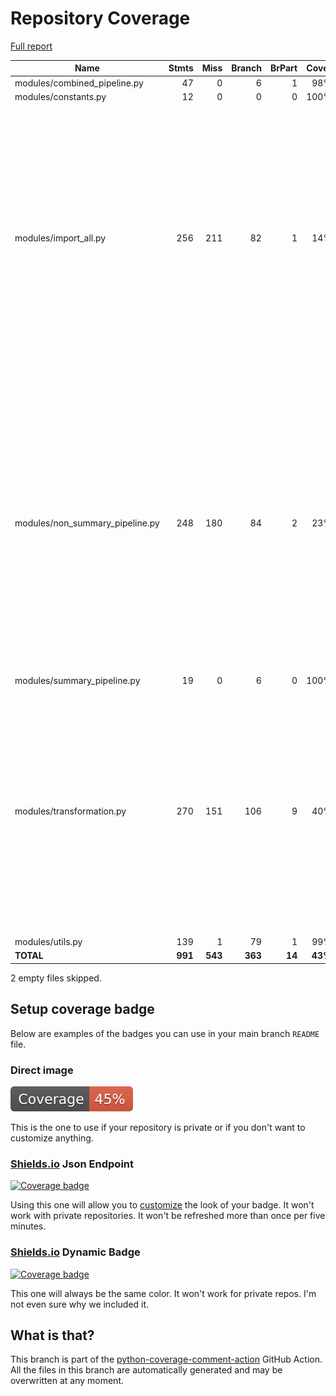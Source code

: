 # Repository Coverage

[Full report](https://htmlpreview.github.io/?https://github.com/HTTPArchive/data-pipeline/blob/python-coverage-comment-action-data/htmlcov/index.html)

| Name                              |    Stmts |     Miss |   Branch |   BrPart |   Cover |   Missing |
|---------------------------------- | -------: | -------: | -------: | -------: | ------: | --------: |
| modules/combined\_pipeline.py     |       47 |        0 |        6 |        1 |     98% |    13->12 |
| modules/constants.py              |       12 |        0 |        0 |        0 |    100% |           |
| modules/import\_all.py            |      256 |      211 |       82 |        1 |     14% |28-100, 106-143, 149-189, 199-238, 244-268, 274-382, 388, 394-400, 406-412, 441-444, 454-458, 462-474, 479->478 |
| modules/non\_summary\_pipeline.py |      248 |      180 |       84 |        2 |     23% |23-52, 66-72, 76-78, 82-89, 117-172, 179-181, 187-193, 204-239, 245-289, 295-335, 349-401, 430-433, 439-443, 449-468, 518->exit, 528->exit |
| modules/summary\_pipeline.py      |       19 |        0 |        6 |        0 |    100% |           |
| modules/transformation.py         |      270 |      151 |      106 |        9 |     40% |29->28, 31->exit, 34-36, 118->117, 144->143, 200, 205->204, 206-228, 231->230, 232-425, 428->427, 510->509, 511-684 |
| modules/utils.py                  |      139 |        1 |       79 |        1 |     99% |       228 |
|                         **TOTAL** |  **991** |  **543** |  **363** |   **14** | **43%** |           |

2 empty files skipped.


## Setup coverage badge

Below are examples of the badges you can use in your main branch `README` file.

### Direct image

[![Coverage badge](https://raw.githubusercontent.com/HTTPArchive/data-pipeline/python-coverage-comment-action-data/badge.svg)](https://htmlpreview.github.io/?https://github.com/HTTPArchive/data-pipeline/blob/python-coverage-comment-action-data/htmlcov/index.html)

This is the one to use if your repository is private or if you don't want to customize anything.

### [Shields.io](https://shields.io) Json Endpoint

[![Coverage badge](https://img.shields.io/endpoint?url=https://raw.githubusercontent.com/HTTPArchive/data-pipeline/python-coverage-comment-action-data/endpoint.json)](https://htmlpreview.github.io/?https://github.com/HTTPArchive/data-pipeline/blob/python-coverage-comment-action-data/htmlcov/index.html)

Using this one will allow you to [customize](https://shields.io/endpoint) the look of your badge.
It won't work with private repositories. It won't be refreshed more than once per five minutes.

### [Shields.io](https://shields.io) Dynamic Badge

[![Coverage badge](https://img.shields.io/badge/dynamic/json?color=brightgreen&label=coverage&query=%24.message&url=https%3A%2F%2Fraw.githubusercontent.com%2FHTTPArchive%2Fdata-pipeline%2Fpython-coverage-comment-action-data%2Fendpoint.json)](https://htmlpreview.github.io/?https://github.com/HTTPArchive/data-pipeline/blob/python-coverage-comment-action-data/htmlcov/index.html)

This one will always be the same color. It won't work for private repos. I'm not even sure why we included it.

## What is that?

This branch is part of the
[python-coverage-comment-action](https://github.com/marketplace/actions/python-coverage-comment)
GitHub Action. All the files in this branch are automatically generated and may be
overwritten at any moment.